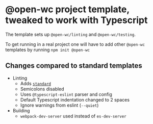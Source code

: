 # @open-wc project template, tweaked to work with Typescript

The template sets up `@open-wc/linting` and `@open-wc/testing`.

To get running in a real project one will have to add other `@open-wc` templates
by running `npm init @open-wc`

## Changes compared to standard templates

* Linting 
    * Adds [`standard`](https://www.npmjs.com/package/standard)
    * Semicolons disabled
    * Uses `@typescript-eslint` parser and config
    * Default Typescript indentation changed to 2 spaces
    * Ignore warnings from eslint (`--quiet`)
* Building
    * `webpack-dev-server` used instead of `es-dev-server`

